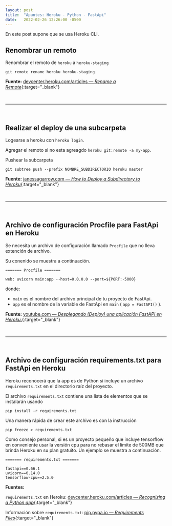 ```yaml
---
layout: post
title:  "Apuntes: Heroku - Python - FastApi"
date:   2022-02-26 12:26:00 -0500
---   
```


En este post supone que se usa Heroku CLI.

## Renombrar un remoto

Renombrar el remoto de `heroku` a `heroku-staging`

```
git remote rename heroku heroku-staging
```

**Fuente:** [devcenter.heroku.com/articles &mdash; *Rename a Remote*](https://devcenter.heroku.com/articles/git#rename-a-remote){:target="_blank"}

<br>
<hr>
<br>

## Realizar el deploy de una subcarpeta

Logearse a heroku con `heroku login`.

Agregar el remoto si no esta agreagdo `heroku git:remote -a my-app`.

Pushear la subcarpeta

```
git subtree push --prefix NOMBRE_SUBDIRECTORIO heroku master
```

**Fuente:** [janessagarrow.com &mdash; *How to Deploy a Subdirectory to Heroku*](https://janessagarrow.com/blog/how-to-deploy-a-subdirectory-to-heroku/){:target="_blank"}

<br>
<hr>
<br>

## Archivo de configuración Procfile para FastApi en Heroku

Se necesita un archivo de configuración llamado `Procfile` que no lleva extención de archivo.

Su conenido se muestra a continuación.

```
======= Procfile =======

web: uvicorn main:app --host=0.0.0.0 --port=${PORT:-5000}
```

donde:
* `main` es el nombre del archivo principal de tu proyecto de FastApi.
* `app` es el nombre de la variable de FastApi en `main` ( `app = FastAPI()` ).

**Fuente:** [youtube.com &mdash; *Desplegando (Deploy) una aplicación FastAPI en Heroku.*](https://www.youtube.com/watch?v=4hS0YOZD-g4){:target="_blank"}

<br>
<hr>
<br>

## Archivo de configuración requirements.txt para FastApi en Heroku

Heroku reconocerá que la app es de Python si incluye un archivo `requirements.txt` en el directorio raíz del proyecto.

El archivo `requirements.txt` contiene una lista de elementos que se instalarán usando 

```
pip install -r requirements.txt
```

Una manera rápida de crear este archivo es con la instrucción

```
pip freeze > requirements.txt
```

Como consejo personal, si es un proyecto pequeño que incluye tensorflow en conveniente usar la versión cpu para no rebasar el limite de 500MB que brinda Heroku en su plan gratuito. Un ejemplo se muestra a continuación.

```
======= requirements.txt =======

fastapi==0.66.1
uvicorn==0.14.0
tensorflow-cpu==2.5.0
```

**Fuentes:** 

`requirements.txt` en Heroku: [devcenter.heroku.com/articles &mdash; *Recognizing a Python app*](https://devcenter.heroku.com/articles/python-support#recognizing-a-python-app){:target="_blank"}

Información  sobre `requirements.txt`: [pip.pypa.io &mdash; *Requirements Files*](https://pip.pypa.io/en/stable/user_guide/#requirements-files){:target="_blank"}